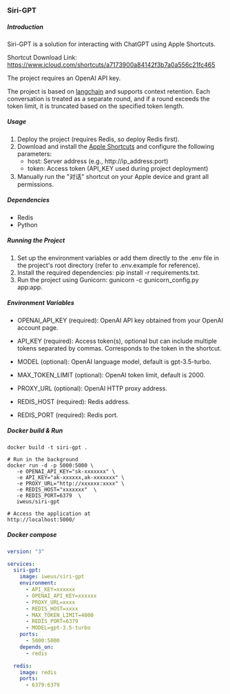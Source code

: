 ### Siri-GPT


##### Introduction

Siri-GPT is a solution for interacting with ChatGPT using Apple Shortcuts.

Shortcut Download Link: https://www.icloud.com/shortcuts/a7173900a84142f3b7a0a556c21fc465

The project requires an OpenAI API key.

The project is based on [langchain](https://github.com/langchain-ai/langchain) and supports context retention. Each conversation is treated as a separate round, and if a round exceeds the token limit, it is truncated based on the specified token length.


##### Usage

1. Deploy the project (requires Redis, so deploy Redis first).
2. Download and install the [Apple Shortcuts](https://www.icloud.com/shortcuts/a7173900a84142f3b7a0a556c21fc465) and configure the following parameters:  
    - host: Server address (e.g., http://ip_address:port)  
    - token: Access token (API_KEY used during project deployment)
3. Manually run the "对话" shortcut on your Apple device and grant all permissions.


##### Dependencies

- Redis
- Python

##### Running the Project
1. Set up the environment variables or add them directly to the .env file in the project's root directory (refer to .env.example for reference).
2. Install the required dependencies: pip install -r requirements.txt.
3. Run the project using Gunicorn: gunicorn -c gunicorn_config.py app:app.

##### Environment Variables

- OPENAI_API_KEY (required): OpenAI API key obtained from your OpenAI account page.

- API_KEY (required): Access token(s), optional but can include multiple tokens separated by commas. Corresponds to the token in the shortcut.

- MODEL (optional): OpenAI language model, default is gpt-3.5-turbo.

- MAX_TOKEN_LIMIT (optional): OpenAI token limit, default is 2000.

- PROXY_URL (optional): OpenAI HTTP proxy address.

- REDIS_HOST (required): Redis address.

- REDIS_PORT (required): Redis port.


##### Docker build & Run
```
docker build -t siri-gpt .

# Run in the background
docker run -d -p 5000:5000 \
   -e OPENAI_API_KEY="sk-xxxxxxx" \
   -e API_KEY="ak-xxxxxx,ak-xxxxxxx" \
   -e PROXY_URL="http://xxxxxx:xxxx" \
   -e REDIS_HOST="xxxxxxx"  \
   -e REDIS_PORT=6379  \
   iweus/siri-gpt

# Access the application at
http://localhost:5000/
```



##### Docker compose

```yaml
version: "3"

services:
  siri-gpt:
    image: iweus/siri-gpt 
    environment:
      - API_KEY=xxxxxx
      - OPENAI_API_KEY=xxxxxx
      - PROXY_URL=xxxx
      - REDIS_HOST=xxxx
      - MAX_TOKEN_LIMIT=4000
      - REDIS_PORT=6379
      - MODEL=gpt-3.5-turbo
    ports:
      - 5000:5000
    depends_on:
      - redis

  redis:
    image: redis
    ports:
      - 6379:6379
```
